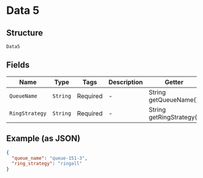 
# Data 5

## Structure

`Data5`

## Fields

| Name | Type | Tags | Description | Getter | Setter |
|  --- | --- | --- | --- | --- | --- |
| `QueueName` | `String` | Required | - | String getQueueName() | setQueueName(String queueName) |
| `RingStrategy` | `String` | Required | - | String getRingStrategy() | setRingStrategy(String ringStrategy) |

## Example (as JSON)

```json
{
  "queue_name": "queue-151-3",
  "ring_strategy": "ringall"
}
```

